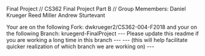 Final Project
// CS362 Final Project Part B
// Group Memembers:     Daniel Krueger
                        Reed Miller
                        Andrew Sturtevant

Your are on the following Fork: dwkrueger2/CS362-004-F2018
and your on the following Branch: kruegerd-FinalProject
---      Please update this readme if you are working a long time in this branch      ---
--- (this will help facilitate quicker realization of which branch we are working on) ---




